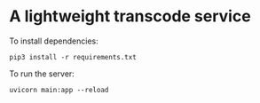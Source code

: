 A lightweight transcode service
===============================

To install dependencies:

```
pip3 install -r requirements.txt
```

To run the server:
```
uvicorn main:app --reload
```
